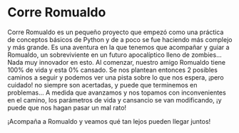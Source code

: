 # Corre Romualdo
Corre Romualdo es un pequeño proyecto que empezó como una práctica de conceptos básicos de Python y de a poco se fue haciendo más complejo y más grande.
Es una aventura en la que tenemos que acompañar y guiar a Romualdo, un sobreviviente en un futuro apocalíptico lleno de zombies... Nada muy innovador en esto.
Al comenzar, nuestro amigo Romualdo tiene 100% de vida y esta 0% cansado. Se nos plantean entonces 2 posibles caminos a seguir y podemos ver una pista sobre lo que nos espera, ¡pero cuidado! no siempre son acertadas, y puede que terminemos en problemas...
A medida que avanzamos y nos topamos con inconvenientes en el camino, los parámetros de vida y cansancio se van modificando, ¡y puede que nos hagan pasar un mal rato!

¡Acompaña a Romualdo y veamos qué tan lejos pueden llegar juntos!
